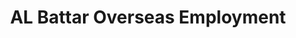 ---
title: "AL Battar Overseas Employment"
url: /karachi/al-battar-overseas-employment/
shop: travel agency
---